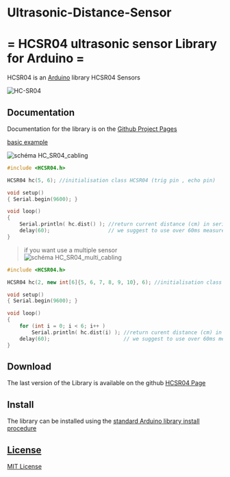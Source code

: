 # Ultrasonic-Distance-Sensor
# = HCSR04 ultrasonic sensor Library for Arduino =

HCSR04 is an [Arduino](http://arduino.cc) library HCSR04 Sensors

![HC-SR04](HC_SR04.jpg)

## Documentation

Documentation for the library is on the
[Github Project Pages](https://github.com/gamegine/HCSR04-ultrasonic-sensor-lib)

[basic example](examples/HCSR04/HCSR04.ino)

![schéma HC_SR04_cabling](examples/HCSR04/HC_SR04_cabling.jpg)

```ino
#include <HCSR04.h>

HCSR04 hc(5, 6); //initialisation class HCSR04 (trig pin , echo pin)

void setup()
{ Serial.begin(9600); }

void loop()
{
    Serial.println( hc.dist() ); //return current distance (cm) in serial
    delay(60);                   // we suggest to use over 60ms measurement cycle, in order to prevent trigger signal to the echo signal.
}
```

> if you want use a multiple sensor  
> ![schéma HC_SR04_multi_cabling](examples/HCSR04_multi/HC_SR04_cabling.png)

```ino
#include <HCSR04.h>

HCSR04 hc(2, new int[6]{5, 6, 7, 8, 9, 10}, 6); //initialisation class HCSR04 (trig pin , echo pin, number of sensor)

void setup()
{ Serial.begin(9600); }

void loop()
{
    for (int i = 0; i < 6; i++ )
        Serial.println( hc.dist(i) ); //return curent distance (cm) in serial for sensor 1 to 6
    delay(60);                        // we suggest to use over 60ms measurement cycle, in order to prevent trigger signal to the echo signal.
}
```

## Download

The last version of the Library is available on the github
[HCSR04 Page](https://github.com/gamegine/HCSR04-ultrasonic-sensor-lib/releases)

## Install

The library can be installed using the [standard Arduino library install procedure](http://arduino.cc/en/Guide/Libraries)

## [License](https://github.com/gamegine/HCSR04-ultrasonic-sensor-lib/blob/master/LICENSE)

[MIT License](https://github.com/gamegine/HCSR04-ultrasonic-sensor-lib/blob/master/LICENSE)
